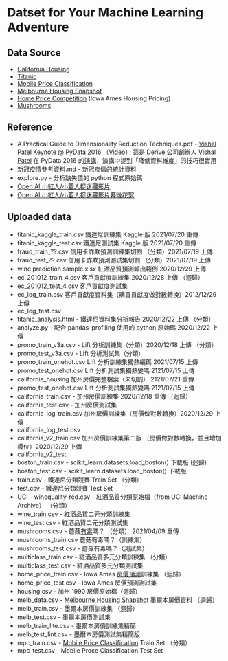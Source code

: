 # Datset for Your Machine Learning Adventure

## Data Source

- [California Housing](https://www.kaggle.com/camnugent/california-housing-prices)
- [Titanic](https://www.kaggle.com/c/titanic)
- [Mobile Price Classification](https://www.kaggle.com/iabhishekofficial/mobile-price-classification)
- [Melbourne Housing Snapshot](https://www.kaggle.com/dansbecker/melbourne-housing-snapshot)
- [Home Price Competition](https://www.kaggle.com/iabhishekofficial/mobile-price-classification) (Iowa Ames Housing Pricing)
- [Mushrooms](https://www.kaggle.com/uciml/mushroom-classification)

## Reference

- A Practical Guide to Dimensionality Reduction Techniques.pdf - [Vishal Patel Keynote @ PyData 2016 （Video）](https://www.youtube.com/watch?v=ioXKxulmwVQ) 這是 Derive 公司創辦人 [Vishal Patel](https://www.linkedin.com/in/vishaljp/) 在 PyData 2016 的[演講](https://pydata.org/dc2016/schedule/presentation/29/)，演講中提到「降低資料維度」的技巧很實用
- 新冠疫情參考資料.md  - 新冠疫情的統計資料
- explore.py - 分析缺失值的 python 程式原始碼
- [Open AI 小紅人/小藍人捉迷藏影片](https://openai.com/blog/emergent-tool-use/)
- [Open AI 小紅人/小藍人捉迷藏影片幕後花絮](https://www.youtube.com/watch?v=yGPMzhLpX0g)

## Uploaded data
- titanic_kaggle_train.csv 鐵達尼訓練集 Kaggle 版 2021/07/20 重傳
- titanic_kaggle_test.csv 鐵達尼測試集 Kaggle 版 2021/07/20 重傳 
- fraud_train_??.csv 信用卡詐欺預測訓練集切割 （分類）2021/07/19 上傳
- fraud_test_??.csv 信用卡詐欺預測測試集切割 （分類）2021/07/19 上傳
- wine prediction sample.xlsx 紅酒品質預測輸出範例 2020/12/29 上傳
- ec_201012_train_4.csv 客戶貢獻度訓練集 2020/12/28 上傳 （迴歸）
- ec_201012_test_4.csv 客戶貢獻度測試集
- ec_log_train.csv 客戶貢獻度資料集（購買貢獻度做對數轉換）2012/12/29 上傳
- ec_log_test.csv
- titanic_analysis.html - 鐵達尼資料集分析報告 2020/12/22 上傳 （分類）
- analyze.py - 配合 pandas_profiling 使用的 python 原始碼 2020/12/22 上傳
- promo_train_v3a.csv - Lift 分析訓練集（分類）2020/12/18 上傳 （分類）
- promo_test_v3a.csv - Lift 分析測試集（分類）
- promo_train_onehot.csv Lift 分析訓練集獨熱編碼 2021/07/15 上傳
- promo_test_onehot.csv Lift 分析測試集獨熱變嗎 2121/07/15 上傳
- california_housing 加州房價完整檔案（未切割） 2121/07/21 重傳
- promo_test_onehot.csv Lift 分析測試集獨熱變嗎 2121/07/15 上傳
- california_train.csv - 加州房價訓練集 2020/12/18 重傳 （迴歸）
- california_test.csv - 加州房價測試集
- california_log_train.csv 加州房價訓練集（房價做對數轉換）2020/12/29 上傳
- california_log_test.csv
- california_v2_train.csv 加州房價訓練集第二版 （房價做對數轉換，並且增加欄位）2020/12/29 上傳
- california_v2_test.
- boston_train.csv - scikit_learn.datasets.load_boston() 下載版 (迴歸)
- boston_test.csv - scikit_learn.datasets.load_boston() 下載版
- train.csv - 鐵達尼分類競賽 Train Set （分類）
- test.csv - 鐵達尼分類競賽 Test Set
- UCI - winequality-red.csv - 紅酒品質分類原始檔（from UCI Machine Archive） （分類）
- wine_train.csv - 紅酒品質二元分類訓練集
- wine_test.csv - 紅酒品質二元分類測試集
- mushrooms.csv - 蘑菇[有毒](https://www.kaggle.com/uciml/mushroom-classification)嗎？ （分類） 2021/04/09 重傳
- mushrooms_train.csv 蘑菇有毒嗎？（訓練集）
- mushrooms_test.csv - 蘑菇有毒嗎？（測試集）
- multiclass_train.csv - 紅酒品質多元分類訓練集 （分類）
- multiclass_test.csv - 紅酒品質多元分類測試集
- home_price_train.csv - Iowa Ames [房價預測](https://www.kaggle.com/c/home-data-for-ml-course/overview)訓練集 （迴歸）
- home_price_test.csv - Iowa Ames 房價預測測試集
- housing.csv - 加州 1990 房價原始檔（迴歸）
- melb_data.csv - [Melbourne Housing Snapshot](https://www.kaggle.com/dansbecker/melbourne-housing-snapshot) 墨爾本房價資料 （迴歸）
- melb_train.csv - 墨爾本房價訓練集 （迴歸）
- melb_test.csv - 墨爾本房價測試集
- melb_train_lite.csv - 墨爾本房價訓練集精簡
- melb_test_lint.csv - 墨爾本房價測試集精簡版
- mpc_train.csv - [Mobile Price Classification](https://www.kaggle.com/iabhishekofficial/mobile-price-classification) Train Set （分類）
- mpc_test.csv - Mobile Proce Classification Test Set
